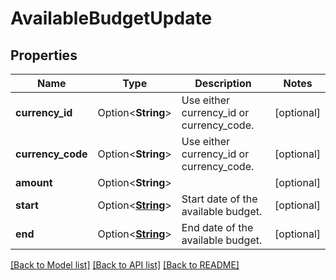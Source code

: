 # AvailableBudgetUpdate

## Properties

Name | Type | Description | Notes
------------ | ------------- | ------------- | -------------
**currency_id** | Option<**String**> | Use either currency_id or currency_code. | [optional]
**currency_code** | Option<**String**> | Use either currency_id or currency_code. | [optional]
**amount** | Option<**String**> |  | [optional]
**start** | Option<[**String**](string.md)> | Start date of the available budget. | [optional]
**end** | Option<[**String**](string.md)> | End date of the available budget. | [optional]

[[Back to Model list]](../README.md#documentation-for-models) [[Back to API list]](../README.md#documentation-for-api-endpoints) [[Back to README]](../README.md)



